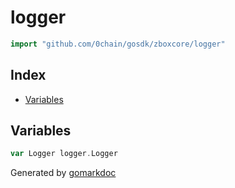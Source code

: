<!-- Code generated by gomarkdoc. DO NOT EDIT -->

# logger

```go
import "github.com/0chain/gosdk/zboxcore/logger"
```

## Index

- [Variables](<#variables>)


## Variables

<a name="Logger"></a>

```go
var Logger logger.Logger
```

Generated by [gomarkdoc](<https://github.com/princjef/gomarkdoc>)
